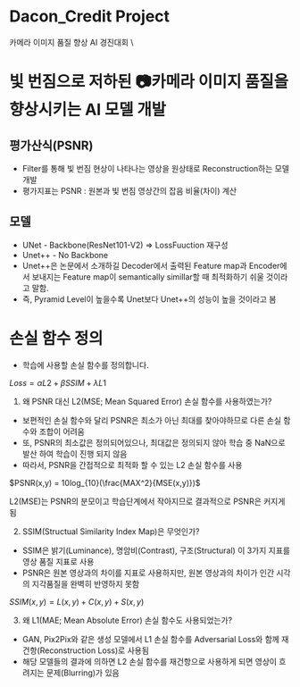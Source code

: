 # Dacon_Credit Project
카메라 이미지 품질 향상 AI 경진대회 \

# 빛 번짐으로 저하된 📷카메라 이미지 품질을 향상시키는 AI 모델 개발
## 평가산식(PSNR)
* Filter를 통해 빛 번짐 현상이 나타나는 영상을 원상태로 Reconstruction하는 모델 개발
* 평가지표는 PSNR : 원본과 빛 번짐 영상간의 잡음 비율(차이) 계산
## 모델
* UNet - Backbone(ResNet101-V2) => LossFuuction 재구성
* Unet++ - No Backbone
* Unet++은 논문에서 소개하길 Decoder에서 출력된 Feature map과 Encoder에서 보내지는 Feature map이 semantically simillar할 때 최적화하기 쉬울 것이라고 말함.
* 즉, Pyramid Level이 높을수록 Unet보다 Unet++의 성능이 높을 것이라고 봄

# 손실 함수 정의
* 학습에 사용할 손실 함수를 정의합니다.

 $Loss = αL2 + βSSIM + λL1$

1. 왜 PSNR 대신 L2(MSE; Mean Squared Error) 손실 함수를 사용하였는가?
- 보편적인 손실 함수와 달리 PSNR은 최소가 아닌 최대를 찾아야하므로 다른 손실 함수와 조합이 어려움
- 또, PSNR의 최소값은 정의되어있으나, 최대값은 정의되지 않아 학습 중 NaN으로 발산 하여 학습이 진행 되지 않음
- 따라서, PSNR을 간접적으로 최적화 할 수 있는 L2 손실 함수를 사용

 $PSNR(x,y) = 10log_{10}(\frac{MAX^2}{MSE(x,y)})$

 L2(MSE)는 PSNR의 분모이고 학습단계에서 작아지므로 결과적으로 PSNR은 커지게됨

2. SSIM(Structual Similarity Index Map)은 무엇인가?
- SSIM은 밝기(Luminance), 명암비(Contrast), 구조(Structural) 이 3가지 지표를 영상 품질 지표로 사용
- PSNR은 원본 영상과의 차이를 지표로 사용하지만, 원본 영상과의 차이가 인간 시각의 지각품질을 완벽히 반영하지 못함

 $SSIM(x,y) = L(x,y) + C(x,y) + S(x,y)$
 
3. 왜 L1(MAE; Mean Absolute Error) 손실 함수도 사용되었는가?
- GAN, Pix2Pix와 같은 생성 모델에서 L1 손실 함수를 Adversarial Loss와 함께 재건항(Reconstruction Loss)로 사용됨
- 해당 모델들의 결과에 의하면 L2 손실 함수를 재건항으로 사용하게 되면 영상이 흐려지는 문제(Blurring)가 있음
